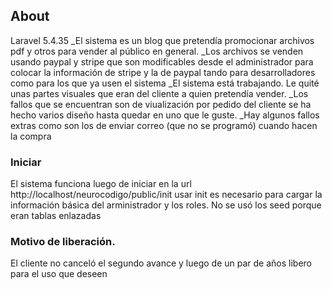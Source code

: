 ## About
Laravel 5.4.35
_El sistema es un blog que pretendía promocionar archivos pdf y otros para vender al público en general. 
_Los archivos se venden usando paypal y stripe que son modificables desde el administrador para colocar la información de stripe y la de paypal tando para desarrolladores como para los que ya usen el sistema
_El sistema está trabajando. Le quité unas partes visuales que eran del cliente a quien pretendía vender. 
_Los fallos que se encuentran son de viualización por pedido del cliente se ha hecho varios diseño hasta quedar en uno que le guste. 
_Hay algunos fallos extras como son los de enviar correo (que no se programó) cuando hacen la compra

### Iniciar
El sistema funciona luego de iniciar en la url http://localhost/neurocodigo/public/init usar init es necesario para cargar la información básica del arministrador y los roles. No se usó los seed porque eran tablas enlazadas

### Motivo de liberación. 
El cliente no canceló el segundo avance y luego de un par de años libero para el uso que deseen